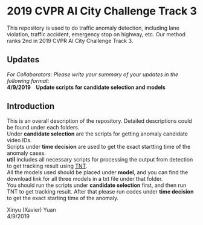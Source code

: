 # 2019 CVPR AI City Challenge Track 3
This repository is used to do traffic anomaly detection, including lane violation, traffic accident, emergency stop on highway, etc. Our method ranks 2nd in 2019 CVPR AI City Challenge Track 3.

## Updates
*For Collaborators: Please write your summary of your updates in the following format:*  
**4/9/2019&emsp;Update scripts for candidate selection and models**

## Introduction
This is an overall description of the repository. Detailed descriptions could be found under each folders.  
Under **candidate selection** are the scripts for getting anomaly candidate video IDs.  
Scripts under **time decision** are used to get the exact startting time of the anomaly cases.  
**util** includes all necessary scripts for processing the output from detection to get tracking result using [TNT][1].  
All the models used should be placed under **model**, and you can find the download link for all three models in a txt file under that folder.  
You should run the scripts under **candidate selection** first, and then run TNT to get tracking result. After that please run codes under **time decision** to get the exact starting time of the anomaly.   

Xinyu (Xavier) Yuan  
4/9/2019

[1]: https://github.com/GaoangW/TNT
